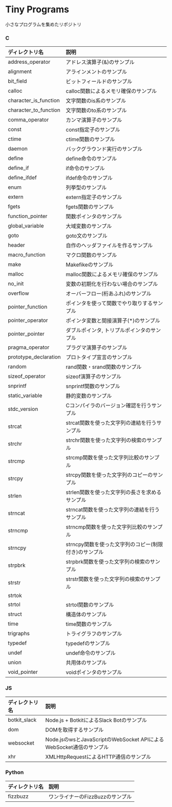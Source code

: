 # Tiny Programs
小さなプログラムを集めたリポジトリ

### C

|ディレクトリ名|説明|
|:--|:--|
|address_operator|アドレス演算子(&)のサンプル|
|alignment|アラインメントのサンプル|
|bit_field|ビットフィールドのサンプル|
|calloc|calloc関数によるメモリ確保のサンプル|
|character_is_function|文字関数のis系のサンプル|
|character_to_function|文字関数のto系のサンプル|
|comma_operator|カンマ演算子のサンプル|
|const|const指定子のサンプル|
|ctime|ctime関数のサンプル|
|daemon|バックグラウンド実行のサンプル|
|define|define命令のサンプル|
|define_if|if命令のサンプル|
|define_ifdef|ifdef命令のサンプル|
|enum|列挙型のサンプル|
|extern|extern指定子のサンプル|
|fgets|fgets関数のサンプル|
|function_pointer|関数ポインタのサンプル|
|global_variable|大域変数のサンプル|
|goto|goto文のサンプル|
|header|自作のヘッダファイルを作るサンプル|
|macro_function|マクロ関数のサンプル|
|make|Makefikeのサンプル|
|malloc|malloc関数によるメモリ確保のサンプル|
|no_init|変数の初期化を行わない場合のサンプル|
|overflow|オーバーフロー(桁あふれ)のサンプル|
|pointer_function|ポインタを使って関数でやり取りするサンプル|
|pointer_operator|ポインタ変数と間接演算子(*)のサンプル|
|pointer_pointer|ダブルポインタ, トリプルポインタのサンプル|
|pragma_operator|プラグマ演算子のサンプル|
|prototype_declaration|プロトタイプ宣言のサンプル|
|random|rand関数・srand関数のサンプル|
|sizeof_operator|sizeof演算子のサンプル|
|snprintf|snprintf関数のサンプル|
|static_variable|静的変数のサンプル|
|stdc_version|Cコンパイラのバージョン確認を行うサンプル|
|strcat|strcat関数を使った文字列の連結を行うサンプル|
|strchr|strchr関数を使った文字列の検索のサンプル|
|strcmp|strcmp関数を使った文字列比較のサンプル|
|strcpy|strcpy関数を使った文字列のコピーのサンプル|
|strlen|strlen関数を使った文字列の長さを求めるサンプル|
|strncat|strncat関数を使った文字列の連結を行うサンプル|
|strncmp|strncmp関数を使った文字列比較のサンプル|
|strncpy|strncpy関数を使った文字列のコピー(制限付き)のサンプル|
|strpbrk|strpbrk関数を使った文字列の検索のサンプル|
|strstr|strstr関数を使った文字列の検索のサンプル|
|strtok||
|strtol|strtol関数のサンプル|
|struct|構造体のサンプル|
|time|time関数のサンプル|
|trigraphs|トライグラフのサンプル|
|typedef|typedefのサンプル|
|undef|undef命令のサンプル|
|union|共用体のサンプル|
|void_pointer|voidポインタのサンプル|

### JS

|ディレクトリ名|説明|
|:--|:--|
|botkit_slack|Node.js + BotkitによるSlack Botのサンプル|
|dom|DOMを取得するサンプル|
|websocket|Node.jsのwsとJavaScriptのWebSocket APIによるWebSocket通信のサンプル|
|xhr|XMLHttpRequestによるHTTP通信のサンプル|

### Python

|ディレクトリ名|説明|
|:--|:--|
|fizzbuzz|ワンライナーのFizzBuzzのサンプル|